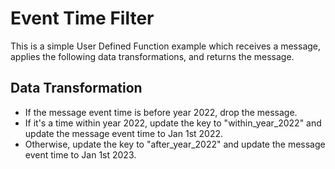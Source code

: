 # Event Time Filter

This is a simple User Defined Function example which receives a message, applies the following data transformations, and returns the message.

## Data Transformation
* If the message event time is before year 2022, drop the message.
* If it's a time within year 2022, update the key to "within_year_2022" and update the message event time to Jan 1st 2022.
* Otherwise, update the key to "after_year_2022" and update the message event time to Jan 1st 2023.
